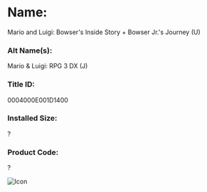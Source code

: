 # Name: 
Mario and Luigi: Bowser's Inside Story + Bowser Jr.'s Journey (U)

### Alt Name(s): 
Mario & Luigi: RPG 3 DX (J)

### Title ID: 
0004000E001D1400

### Installed Size: 
?

### Product Code: 
?

![Icon](https://github.com/GrewdonGaming21/3DS-Titles-Database/tree/main/Mario%20and%20Luigi:%20Bowser's%20Inside%20Story%20%2B%20Bowser%20Jr.'s%20Journey/Description/home%20icon.png?raw=true)
